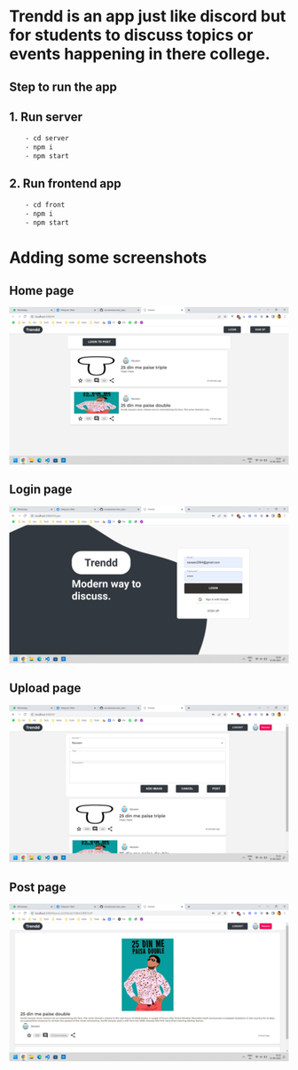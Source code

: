 # **Trendd is an app just like discord but for students to discuss topics or events happening in there college.**


## **Step to run the app**

## 1. Run server
        - cd server
        - npm i
        - npm start

## 2. Run frontend app
        - cd front
        - npm i
        - npm start

# Adding some screenshots

## Home page
![alt text](/screenshots/home.png)

## Login page
![alt text](/screenshots/login.png)

## Upload page
![alt text](/screenshots/upload.png)

## Post page
![alt text](/screenshots/post.png)